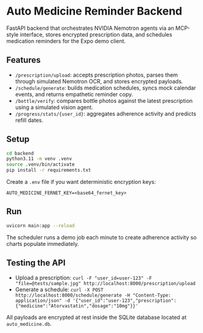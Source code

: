 # Auto Medicine Reminder Backend

FastAPI backend that orchestrates NVIDIA Nemotron agents via an MCP-style interface, stores encrypted prescription data, and schedules medication reminders for the Expo demo client.

## Features
- `/prescription/upload`: accepts prescription photos, parses them through simulated Nemotron OCR, and stores encrypted payloads.
- `/schedule/generate`: builds medication schedules, syncs mock calendar events, and returns empathetic reminder copy.
- `/bottle/verify`: compares bottle photos against the latest prescription using a simulated vision agent.
- `/progress/stats/{user_id}`: aggregates adherence activity and predicts refill dates.

## Setup
```bash
cd backend
python3.11 -m venv .venv
source .venv/bin/activate
pip install -r requirements.txt
```

Create a `.env` file if you want deterministic encryption keys:
```
AUTO_MEDICINE_FERNET_KEY=<base64_fernet_key>
```

## Run
```bash
uvicorn main:app --reload
```

The scheduler runs a demo job each minute to create adherence activity so charts populate immediately.

## Testing the API
- Upload a prescription: `curl -F "user_id=user-123" -F "file=@tests/sample.jpg" http://localhost:8000/prescription/upload`
- Generate a schedule: `curl -X POST http://localhost:8000/schedule/generate -H "Content-Type: application/json" -d '{"user_id":"user-123","prescription":{"medicine":"Atorvastatin","dosage":"10mg"}}'`

All payloads are encrypted at rest inside the SQLite database located at `auto_medicine.db`.
